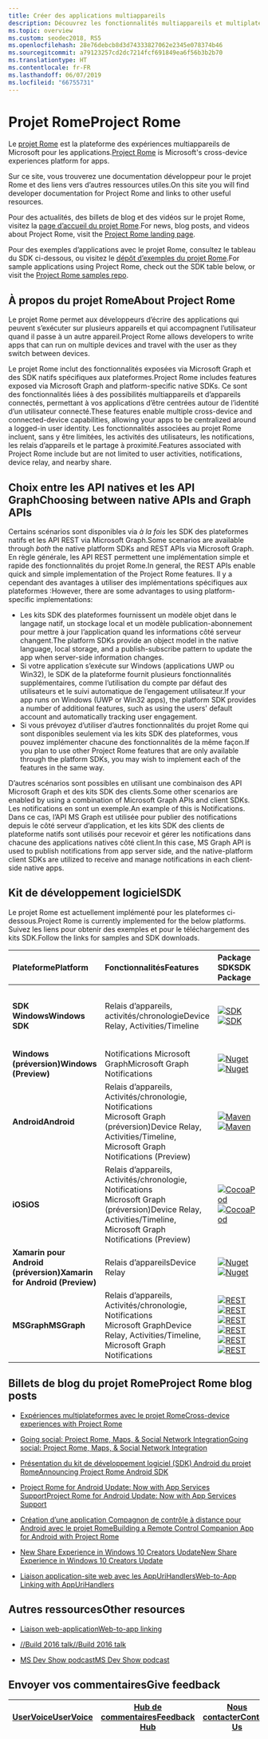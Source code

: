```yaml
---
title: Créer des applications multiappareils
description: Découvrez les fonctionnalités multiappareils et multiplateformes activées pour les applications Windows 10 avec le projet Rome.
ms.topic: overview
ms.custom: seodec2018, RS5
ms.openlocfilehash: 28e76debcb8d3d74333827062e2345e078374b46
ms.sourcegitcommit: a79123257cd2dc7214fcf691849ea6f56b3b2b70
ms.translationtype: HT
ms.contentlocale: fr-FR
ms.lasthandoff: 06/07/2019
ms.locfileid: "66755731"
---
```

# <a name="project-rome"></a><span data-ttu-id="8f3d2-103">Projet Rome</span><span class="sxs-lookup"><span data-stu-id="8f3d2-103">Project Rome</span></span>

<span data-ttu-id="8f3d2-104">Le [projet Rome](https://developer.microsoft.com/en-us/windows/project-rome) est la plateforme des expériences multiappareils de Microsoft pour les applications.</span><span class="sxs-lookup"><span data-stu-id="8f3d2-104">[Project Rome](https://developer.microsoft.com/en-us/windows/project-rome) is Microsoft's cross-device experiences platform for apps.</span></span> 

<span data-ttu-id="8f3d2-105">Sur ce site, vous trouverez une documentation développeur pour le projet Rome et des liens vers d’autres ressources utiles.</span><span class="sxs-lookup"><span data-stu-id="8f3d2-105">On this site you will find developer documentation for Project Rome and links to other useful resources.</span></span>

<span data-ttu-id="8f3d2-106">Pour des actualités, des billets de blog et des vidéos sur le projet Rome, visitez la [page d’accueil du projet Rome](https://developer.microsoft.com/windows/project-rome).</span><span class="sxs-lookup"><span data-stu-id="8f3d2-106">For news, blog posts, and videos about Project Rome, visit the [Project Rome landing page](https://developer.microsoft.com/windows/project-rome).</span></span>

<span data-ttu-id="8f3d2-107">Pour des exemples d’applications avec le projet Rome, consultez le tableau du SDK ci-dessous, ou visitez le [dépôt d’exemples du projet Rome](https://github.com/Microsoft/project-rome).</span><span class="sxs-lookup"><span data-stu-id="8f3d2-107">For sample applications using Project Rome, check out the SDK table below, or visit the [Project Rome samples repo](https://github.com/Microsoft/project-rome).</span></span>

## <a name="about-project-rome"></a><span data-ttu-id="8f3d2-108">À propos du projet Rome</span><span class="sxs-lookup"><span data-stu-id="8f3d2-108">About Project Rome</span></span>

<span data-ttu-id="8f3d2-109">Le projet Rome permet aux développeurs d’écrire des applications qui peuvent s’exécuter sur plusieurs appareils et qui accompagnent l’utilisateur quand il passe à un autre appareil.</span><span class="sxs-lookup"><span data-stu-id="8f3d2-109">Project Rome allows developers to write apps that can run on multiple devices and travel with the user as they switch between devices.</span></span>

<span data-ttu-id="8f3d2-110">Le projet Rome inclut des fonctionnalités exposées via Microsoft Graph et des SDK natifs spécifiques aux plateformes.</span><span class="sxs-lookup"><span data-stu-id="8f3d2-110">Project Rome includes features exposed via Microsoft Graph and platform-specific native SDKs.</span></span> <span data-ttu-id="8f3d2-111">Ce sont des fonctionnalités liées à des possibilités multiappareils et d’appareils connectés, permettant à vos applications d’être centrées autour de l’identité d’un utilisateur connecté.</span><span class="sxs-lookup"><span data-stu-id="8f3d2-111">These features enable multiple cross-device and connected-device capabilities, allowing your apps to be centralized around a logged-in user identity.</span></span> <span data-ttu-id="8f3d2-112">Les fonctionnalités associées au projet Rome incluent, sans y être limitées, les activités des utilisateurs, les notifications, les relais d’appareils et le partage à proximité.</span><span class="sxs-lookup"><span data-stu-id="8f3d2-112">Features associated with Project Rome include but are not limited to user activities, notifications, device relay, and nearby share.</span></span>

## <a name="choosing-between-native-apis-and-graph-apis"></a><span data-ttu-id="8f3d2-113">Choix entre les API natives et les API Graph</span><span class="sxs-lookup"><span data-stu-id="8f3d2-113">Choosing between native APIs and Graph APIs</span></span>

<span data-ttu-id="8f3d2-114">Certains scénarios sont disponibles via *à la fois* les SDK des plateformes natifs et les API REST via Microsoft Graph.</span><span class="sxs-lookup"><span data-stu-id="8f3d2-114">Some scenarios are available through *both* the native platform SDKs and REST APIs via Microsoft Graph.</span></span> <span data-ttu-id="8f3d2-115">En règle générale, les API REST permettent une implémentation simple et rapide des fonctionnalités du projet Rome.</span><span class="sxs-lookup"><span data-stu-id="8f3d2-115">In general, the REST APIs enable quick and simple implementation of the Project Rome features.</span></span> <span data-ttu-id="8f3d2-116">Il y a cependant des avantages à utiliser des implémentations spécifiques aux plateformes :</span><span class="sxs-lookup"><span data-stu-id="8f3d2-116">However, there are some advantages to using platform-specific implementations:</span></span>

* <span data-ttu-id="8f3d2-117">Les kits SDK des plateformes fournissent un modèle objet dans le langage natif, un stockage local et un modèle publication-abonnement pour mettre à jour l’application quand les informations côté serveur changent.</span><span class="sxs-lookup"><span data-stu-id="8f3d2-117">The platform SDKs provide an object model in the native language, local storage, and a publish-subscribe pattern to update the app when server-side information changes.</span></span>
* <span data-ttu-id="8f3d2-118">Si votre application s’exécute sur Windows (applications UWP ou Win32), le SDK de la plateforme fournit plusieurs fonctionnalités supplémentaires, comme l’utilisation du compte par défaut des utilisateurs et le suivi automatique de l’engagement utilisateur.</span><span class="sxs-lookup"><span data-stu-id="8f3d2-118">If your app runs on Windows (UWP or Win32 apps), the platform SDK provides a number of additional features, such as using the users' default account and automatically tracking user engagement.</span></span>
* <span data-ttu-id="8f3d2-119">Si vous prévoyez d’utiliser d’autres fonctionnalités du projet Rome qui sont disponibles seulement via les kits SDK des plateformes, vous pouvez implémenter chacune des fonctionnalités de la même façon.</span><span class="sxs-lookup"><span data-stu-id="8f3d2-119">If you plan to use other Project Rome features that are only available through the platform SDKs, you may wish to implement each of the features in the same way.</span></span>

<span data-ttu-id="8f3d2-120">D’autres scénarios sont possibles en utilisant une combinaison des API Microsoft Graph et des kits SDK des clients.</span><span class="sxs-lookup"><span data-stu-id="8f3d2-120">Some other scenarios are enabled by using a combination of Microsoft Graph APIs and client SDKs.</span></span> <span data-ttu-id="8f3d2-121">Les notifications en sont un exemple.</span><span class="sxs-lookup"><span data-stu-id="8f3d2-121">An example of this is Notifications.</span></span> <span data-ttu-id="8f3d2-122">Dans ce cas, l’API MS Graph est utilisée pour publier des notifications depuis le côté serveur d’application, et les kits SDK des clients de plateforme natifs sont utilisés pour recevoir et gérer les notifications dans chacune des applications natives côté client.</span><span class="sxs-lookup"><span data-stu-id="8f3d2-122">In this case, MS Graph API is used to publish notifications from app server side, and the native-platform client SDKs are utilized to receive and manage notifications in each client-side native apps.</span></span>

## <a name="sdk"></a><span data-ttu-id="8f3d2-123">Kit de développement logiciel</span><span class="sxs-lookup"><span data-stu-id="8f3d2-123">SDK</span></span>

<span data-ttu-id="8f3d2-124">Le projet Rome est actuellement implémenté pour les plateformes ci-dessous.</span><span class="sxs-lookup"><span data-stu-id="8f3d2-124">Project Rome is currently implemented for the below platforms.</span></span> <span data-ttu-id="8f3d2-125">Suivez les liens pour obtenir des exemples et pour le téléchargement des kits SDK.</span><span class="sxs-lookup"><span data-stu-id="8f3d2-125">Follow the links for samples and SDK downloads.</span></span>

[windows-sdk]:             https://developer.microsoft.com/en-us/windows/downloads
[windows-sdk-badge]:       https://img.shields.io/badge/sdk-April%202018%20Update-brightgreen.svg
[windows-drsample]:        https://github.com/Microsoft/Windows-universal-samples/tree/master/Samples/RemoteSystems
[windows-afsample]:        https://github.com/Microsoft/Windows-universal-samples/tree/master/Samples/UserActivity 

[winredist-sdk]:           https://www.nuget.org/packages/Microsoft.ConnectedDevices.UserNotifications
[winredist-sdk-badge]:     https://img.shields.io/nuget/v/Microsoft.ConnectedDevices.UserNotifications.svg
[winredist-sample]:        https://github.com/microsoft/project-rome/tree/master/Windows/samples

[xamarin-sdk]:             https://www.nuget.org/packages/Microsoft.ConnectedDevices.Xamarin.Droid
[xamarin-sdk-badge]:       https://img.shields.io/nuget/v/Microsoft.ConnectedDevices.Xamarin.Droid.svg
[xamarin-sample]:          https://github.com/Microsoft/project-rome/tree/0.8.1/Xamarin/samples

[ios-sdk]:                 https://cocoapods.org/pods/ProjectRomeSdk
[ios-sdk-badge]:           https://img.shields.io/cocoapods/v/ProjectRomeSdk.svg
[ios-sample]:              https://github.com/microsoft/project-rome/tree/master/iOS/samples

[android-sdk]:             https://bintray.com/connecteddevices/maven/com.microsoft.connecteddevices%3Aconnecteddevices-sdk/_latestVersion
[android-sdk-badge]:       https://api.bintray.com/packages/connecteddevices/maven/com.microsoft.connecteddevices%3Aconnecteddevices-sdk/images/download.svg
[android-sample]:          https://github.com/microsoft/project-rome/tree/master/Android/samples

[graph-relay]:             https://developer.microsoft.com/graph/docs/api-reference/beta/resources/project_rome_overview
[graph-activities]:        https://developer.microsoft.com/graph/docs/api-reference/v1.0/resources/activity-feed-api-overview
[graph-notification]:      https://developer.microsoft.com/graph/docs/api-reference/beta/resources/notifications-api-overview

[graph-relay-badge]:       https://img.shields.io/badge/Device_Relay-Beta-orange.svg
[graph-activities-badge]:  https://img.shields.io/badge/Activities-1.0-brightgreen.svg
[graph-notification-badge]:https://img.shields.io/badge/Graph_Notifications-Beta-orange.svg

[graph-relay-sample]:        https://developer.microsoft.com/graph/docs/api-reference/beta/resources/project_rome_overview
[graph-activities-sample]:   https://developer.microsoft.com/graph/docs/api-reference/v1.0/resources/activity-feed-api-overview
[graph-notification-sample]: https://developer.microsoft.com/graph/docs/api-reference/beta/resources/notifications-api-overview



|   <span data-ttu-id="8f3d2-126">Plateforme</span><span class="sxs-lookup"><span data-stu-id="8f3d2-126">Platform</span></span>                        | <span data-ttu-id="8f3d2-127">Fonctionnalités</span><span class="sxs-lookup"><span data-stu-id="8f3d2-127">Features</span></span>                                                         |           <span data-ttu-id="8f3d2-128">Package SDK</span><span class="sxs-lookup"><span data-stu-id="8f3d2-128">SDK Package</span></span>                          |   <span data-ttu-id="8f3d2-129">Exemples</span><span class="sxs-lookup"><span data-stu-id="8f3d2-129">Samples</span></span>                                       |
| :-------------------------------- | :--------------------------------------------------------------- |:---------------------------------------------- | :---------------------------------------------- |
| <span data-ttu-id="8f3d2-130">**SDK Windows**</span><span class="sxs-lookup"><span data-stu-id="8f3d2-130">**Windows SDK**</span></span>                   | <span data-ttu-id="8f3d2-131">Relais d’appareils, activités/chronologie</span><span class="sxs-lookup"><span data-stu-id="8f3d2-131">Device Relay, Activities/Timeline</span></span>                                | <span data-ttu-id="8f3d2-132">[![SDK][windows-sdk-badge]][windows-sdk]</span><span class="sxs-lookup"><span data-stu-id="8f3d2-132">[![SDK][windows-sdk-badge]][windows-sdk]</span></span>       | <span data-ttu-id="8f3d2-133">[Exemple Windows du projet Rome pour les relais d’appareils][windows-drsample]</span><span class="sxs-lookup"><span data-stu-id="8f3d2-133">[Project Rome for Device Relay Windows sample][windows-drsample]</span></span> <br> <span data-ttu-id="8f3d2-134">[Exemple Windows du projet Rome pour les activités][windows-afsample]</span><span class="sxs-lookup"><span data-stu-id="8f3d2-134">[Project Rome for Activities Windows sample][windows-afsample]</span></span>
| <span data-ttu-id="8f3d2-135">**Windows (préversion)**</span><span class="sxs-lookup"><span data-stu-id="8f3d2-135">**Windows (Preview)**</span></span>             |                                    <span data-ttu-id="8f3d2-136">Notifications Microsoft Graph</span><span class="sxs-lookup"><span data-stu-id="8f3d2-136">Microsoft Graph Notifications</span></span> | <span data-ttu-id="8f3d2-137">[![Nuget][winredist-sdk-badge]][winredist-sdk]</span><span class="sxs-lookup"><span data-stu-id="8f3d2-137">[![Nuget][winredist-sdk-badge]][winredist-sdk]</span></span> | <span data-ttu-id="8f3d2-138">[Exemple de notifications Graph pour Windows][winredist-sample]</span><span class="sxs-lookup"><span data-stu-id="8f3d2-138">[Graph Notifications for Windows sample][winredist-sample]</span></span> 
| <span data-ttu-id="8f3d2-139">**Android**</span><span class="sxs-lookup"><span data-stu-id="8f3d2-139">**Android**</span></span>             | <span data-ttu-id="8f3d2-140">Relais d’appareils, Activités/chronologie, Notifications Microsoft Graph (préversion)</span><span class="sxs-lookup"><span data-stu-id="8f3d2-140">Device Relay, Activities/Timeline, Microsoft Graph Notifications (Preview)</span></span> | <span data-ttu-id="8f3d2-141">[![Maven][android-sdk-badge]][android-sdk]</span><span class="sxs-lookup"><span data-stu-id="8f3d2-141">[![Maven][android-sdk-badge]][android-sdk]</span></span>     | <span data-ttu-id="8f3d2-142">[Exemples du projet Rome pour Android][android-sample]</span><span class="sxs-lookup"><span data-stu-id="8f3d2-142">[Project Rome for Android sample][android-sample]</span></span>
| <span data-ttu-id="8f3d2-143">**iOS**</span><span class="sxs-lookup"><span data-stu-id="8f3d2-143">**iOS**</span></span>                 | <span data-ttu-id="8f3d2-144">Relais d’appareils, Activités/chronologie, Notifications Microsoft Graph (préversion)</span><span class="sxs-lookup"><span data-stu-id="8f3d2-144">Device Relay, Activities/Timeline, Microsoft Graph Notifications (Preview)</span></span> | <span data-ttu-id="8f3d2-145">[![CocoaPod][ios-sdk-badge]][ios-sdk]</span><span class="sxs-lookup"><span data-stu-id="8f3d2-145">[![CocoaPod][ios-sdk-badge]][ios-sdk]</span></span>          | <span data-ttu-id="8f3d2-146">[Exemples du projet Rome pour iOS][ios-sample]</span><span class="sxs-lookup"><span data-stu-id="8f3d2-146">[Project Rome for iOS sample][ios-sample]</span></span>
| <span data-ttu-id="8f3d2-147">**Xamarin pour Android (préversion)**</span><span class="sxs-lookup"><span data-stu-id="8f3d2-147">**Xamarin for Android (Preview)**</span></span> | <span data-ttu-id="8f3d2-148">Relais d’appareils</span><span class="sxs-lookup"><span data-stu-id="8f3d2-148">Device Relay</span></span>                                                     | <span data-ttu-id="8f3d2-149">[![Nuget][xamarin-sdk-badge]][xamarin-sdk]</span><span class="sxs-lookup"><span data-stu-id="8f3d2-149">[![Nuget][xamarin-sdk-badge]][xamarin-sdk]</span></span>     | <span data-ttu-id="8f3d2-150">[Exemple Xamarin pour Android][xamarin-sample]</span><span class="sxs-lookup"><span data-stu-id="8f3d2-150">[Xamarin for Android sample][xamarin-sample]</span></span>
| <span data-ttu-id="8f3d2-151">**MSGraph**</span><span class="sxs-lookup"><span data-stu-id="8f3d2-151">**MSGraph**</span></span>                       | <span data-ttu-id="8f3d2-152">Relais d’appareils, Activités/chronologie, Notifications Microsoft Graph</span><span class="sxs-lookup"><span data-stu-id="8f3d2-152">Device Relay, Activities/Timeline, Microsoft Graph Notifications</span></span> | <span data-ttu-id="8f3d2-153">[![REST][graph-relay-badge]][graph-relay]</span><span class="sxs-lookup"><span data-stu-id="8f3d2-153">[![REST][graph-relay-badge]][graph-relay]</span></span><br> <span data-ttu-id="8f3d2-154">[![REST][graph-activities-badge]][graph-activities]</span><span class="sxs-lookup"><span data-stu-id="8f3d2-154">[![REST][graph-activities-badge]][graph-activities]</span></span><br><span data-ttu-id="8f3d2-155">[![REST][graph-notification-badge]][graph-notification]</span><span class="sxs-lookup"><span data-stu-id="8f3d2-155">[![REST][graph-notification-badge]][graph-notification]</span></span>          | <span data-ttu-id="8f3d2-156">[Relais d’appareils][graph-relay-sample]</span><span class="sxs-lookup"><span data-stu-id="8f3d2-156">[Device Relay][graph-relay-sample]</span></span><br><span data-ttu-id="8f3d2-157">[Activités/chronologie][graph-activities-sample]</span><span class="sxs-lookup"><span data-stu-id="8f3d2-157">[Activities/Timeline][graph-activities-sample]</span></span><br><span data-ttu-id="8f3d2-158">[Notifications Graph][graph-notification-sample]</span><span class="sxs-lookup"><span data-stu-id="8f3d2-158">[Graph Notifications][graph-notification-sample]</span></span>

## <a name="project-rome-blog-posts"></a><span data-ttu-id="8f3d2-159">Billets de blog du projet Rome</span><span class="sxs-lookup"><span data-stu-id="8f3d2-159">Project Rome blog posts</span></span>
* [<span data-ttu-id="8f3d2-160">Expériences multiplateformes avec le projet Rome</span><span class="sxs-lookup"><span data-stu-id="8f3d2-160">Cross-device experiences with Project Rome</span></span>](https://blogs.windows.com/buildingapps/2016/10/11/cross-device-experience-with-project-rome/#iQTseFlAMJRopU9k.97)

* [<span data-ttu-id="8f3d2-161">Going social: Project Rome, Maps, & Social Network Integration</span><span class="sxs-lookup"><span data-stu-id="8f3d2-161">Going social: Project Rome, Maps, & Social Network Integration</span></span>](https://blogs.windows.com/buildingapps/2016/10/27/going-social-project-rome-maps-social-network-integration-app-dev-on-xbox-series/#SCfoEZ1q8c1yBMei.97)

* [<span data-ttu-id="8f3d2-162">Présentation du kit de développement logiciel (SDK) Android du projet Rome</span><span class="sxs-lookup"><span data-stu-id="8f3d2-162">Announcing Project Rome Android SDK</span></span>](https://blogs.windows.com/buildingapps/2017/02/08/announcing-project-rome-android-sdk/#obDkvwkXOGa3tcTx.97)

* [<span data-ttu-id="8f3d2-163">Project Rome for Android Update: Now with App Services Support</span><span class="sxs-lookup"><span data-stu-id="8f3d2-163">Project Rome for Android Update: Now with App Services Support</span></span>](https://blogs.windows.com/buildingapps/2017/03/23/project-rome-android-update-now-app-services-support/#DBm1Ic4JX8vXv2h0.97)

* [<span data-ttu-id="8f3d2-164">Création d’une application Compagnon de contrôle à distance pour Android avec le projet Rome</span><span class="sxs-lookup"><span data-stu-id="8f3d2-164">Building a Remote Control Companion App for Android with Project Rome</span></span>](https://blog.xamarin.com/building-remote-control-companion-app-android-project-rome/)

* [<span data-ttu-id="8f3d2-165">New Share Experience in Windows 10 Creators Update</span><span class="sxs-lookup"><span data-stu-id="8f3d2-165">New Share Experience in Windows 10 Creators Update</span></span>](https://blogs.windows.com/buildingapps/2017/04/06/new-share-experience-windows-10-creators-update/#OGskrWcLLlrCTCSH.97)

* [<span data-ttu-id="8f3d2-166">Liaison application-site web avec les AppUriHandlers</span><span class="sxs-lookup"><span data-stu-id="8f3d2-166">Web-to-App Linking with AppUriHandlers</span></span>](https://blogs.windows.com/buildingapps/2016/10/14/web-to-app-linking-with-appurihandlers/#fIh7USaxBYS8JqfT.97)

## <a name="other-resources"></a><span data-ttu-id="8f3d2-167">Autres ressources</span><span class="sxs-lookup"><span data-stu-id="8f3d2-167">Other resources</span></span>

* [<span data-ttu-id="8f3d2-168">Liaison web-application</span><span class="sxs-lookup"><span data-stu-id="8f3d2-168">Web-to-app linking</span></span>](https://docs.microsoft.com/en-us/windows/uwp/launch-resume/web-to-app-linking)

* [<span data-ttu-id="8f3d2-169">//Build 2016 talk</span><span class="sxs-lookup"><span data-stu-id="8f3d2-169">//Build 2016 talk</span></span>](https://channel9.msdn.com/Events/Build/2016/B831)

* [<span data-ttu-id="8f3d2-170">MS Dev Show podcast</span><span class="sxs-lookup"><span data-stu-id="8f3d2-170">MS Dev Show podcast</span></span>](http://msdevshow.com/2016/11/project-rome-with-shawn-henry/)

## <a name="give-feedback"></a><span data-ttu-id="8f3d2-171">Envoyer vos commentaires</span><span class="sxs-lookup"><span data-stu-id="8f3d2-171">Give feedback</span></span>

|[<span data-ttu-id="8f3d2-172">UserVoice</span><span class="sxs-lookup"><span data-stu-id="8f3d2-172">UserVoice</span></span>](https://wpdev.uservoice.com/forums/110705-universal-windows-platform/category/183208-connected-apps-and-devices-project-rome)|[<span data-ttu-id="8f3d2-173">Hub de commentaires</span><span class="sxs-lookup"><span data-stu-id="8f3d2-173">Feedback Hub</span></span>](https://support.microsoft.com/en-us/help/4021566/windows-10-send-feedback-to-microsoft-with-feedback-hub-app)|[<span data-ttu-id="8f3d2-174">Nous contacter</span><span class="sxs-lookup"><span data-stu-id="8f3d2-174">Contact Us</span></span>](mailto:projectrometeam@microsoft.com)|
|-----|-----|-----|
